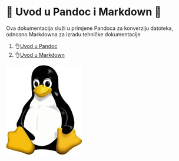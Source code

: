 # 🍕 Uvod u Pandoc i Markdown 🍕
Ova dokumentacija služi u primjene Pandoca za konverziju datoteka, odnosno Markdowna za izradu tehničke dokumentacije

1. 👌[Uvod u Pandoc](docs/02-pandoc-primjeri-konverzije.md)
2. 👌[Uvod u Markdown](docs/01-markdown-primjeri.md)

![Tux](images.jpeg)
